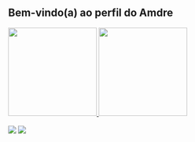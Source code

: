 ## Bem-vindo(a) ao perfil do Amdre

 <div>
   <a href="https://github.com/amdre2">
   <img height="180em" src="https://github-readme-stats.vercel.app/api?username=amdre2&show_icons=true&theme=tokyonight&include_all_commits=true&count_private=true"/>
   <img height="180em" src="https://github-readme-stats.vercel.app/api/top-langs/?username=amdre2&layout=compact&langs_count=6&theme=tokyonight"/>
</div>
    
<br>
 
<div> 
  <a href="https://instagram.com/amdre02" target="_blank"><img src="https://img.shields.io/badge/-Instagram-%23E4405F?style=for-the-badge&logo=instagram&logoColor=white" target="_blank"></a>
  <a href = "mailto:andreluiscoelho04@gmail.com"><img src="https://img.shields.io/badge/-Gmail-%23333?style=for-the-badge&logo=gmail&logoColor=white" target="_blank"></a>
</div>

